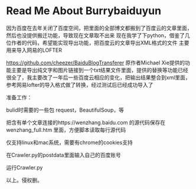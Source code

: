 # Read Me About Burrybaiduyun
因为百度在去年关闭了百度空间，把里面的全部博文都搬到了百度云的文章里面，然后也没提供搬迁功能，导致现在文章取不出来
现在我学了下python，借鉴了几位作者的代码，希望能实现导出功能，把百度云的文章导出XML格式的文件
主要用来导入网易的LOFTER

https://github.com/cheezer/BaiduBlogTransferer
原作者Michael Xie提供的功能主要是导出纯文字和图片链接到一个txt结果文件里面，提供的替换等功能已经很全了，我主要改了一年后一些百度云相应的变化，把输出结果整合到xml里面，参考网易lofter的导入格式做了转换，经过测试后已经成功导入了

准备工作：

bulid时需要的一些包 request，BeautifulSoup，等

把含有单个文章连接的https://wenzhang.baidu.com 的源代码保存在wenzhang_full.htm 里面，方便脚本读取每行源代码

仅支持linux和mac系统，需要有chrome的cookies支持

在Crawler.py的postdata里面输入自己的百度账号

运行Crawler.py

以上。侵权删。
